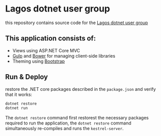 # Lagos dotnet user group

this repository contains source code for the [Lagos dotnet user group](http://lagdotnetusergroup.com/)
## This application consists of:

*   Views using ASP.NET Core MVC
*   [Gulp](https://go.microsoft.com/fwlink/?LinkId=518007) and [Bower](https://go.microsoft.com/fwlink/?LinkId=518004) for managing client-side libraries
*   Theming using [Bootstrap](https://go.microsoft.com/fwlink/?LinkID=398939)

## Run & Deploy

restore the .NET core packages described in the `package.json` and verify that it works:

```bash
dotnet restore
dotnet run
```

The `dotnet restore` command first restorest the necessary packages required to run the application, 
the `dotnet restore` command simultaneously re-compiles and runs the `kestrel-server`.